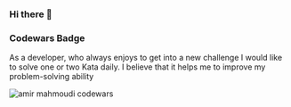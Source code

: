 ### Hi there 👋

<!--
**Amixengineer/Amixengineer** is a ✨ _special_ ✨ repository because its `README.md` (this file) appears on your GitHub profile.

Here are some ideas to get you started:

- 🔭 I’m currently working on ...
- 🌱 I’m currently learning ...
- 👯 I’m looking to collaborate on ...
- 🤔 I’m looking for help with ...
- 💬 Ask me about ...
- 📫 How to reach me: ...
- 😄 Pronouns: ...
- ⚡ Fun fact: ...
-->


### Codewars Badge
As a developer, who always enjoys to get into a new challenge I would like to solve one or two Kata daily. I believe that it helps me to improve my problem-solving ability

![amir mahmoudi codewars](https://www.codewars.com/users/amirmahmoudi/badges/large)
